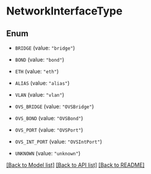 # NetworkInterfaceType

## Enum


* `BRIDGE` (value: `"bridge"`)

* `BOND` (value: `"bond"`)

* `ETH` (value: `"eth"`)

* `ALIAS` (value: `"alias"`)

* `VLAN` (value: `"vlan"`)

* `OVS_BRIDGE` (value: `"OVSBridge"`)

* `OVS_BOND` (value: `"OVSBond"`)

* `OVS_PORT` (value: `"OVSPort"`)

* `OVS_INT_PORT` (value: `"OVSIntPort"`)

* `UNKNOWN` (value: `"unknown"`)


[[Back to Model list]](../README.md#documentation-for-models) [[Back to API list]](../README.md#documentation-for-api-endpoints) [[Back to README]](../README.md)



